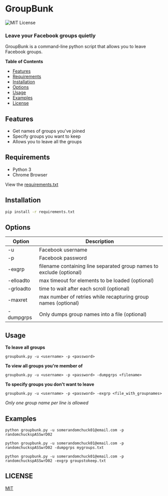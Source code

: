 # GroupBunk
![MIT License](https://img.shields.io/github/license/shine-jayakumar/Covid19-Exploratory-Analysis-With-SQL)

### Leave your Facebook groups quietly

GroupBunk is a command-line python script that allows you to leave Facebook groups.

**Table of Contents**
- [Features](#Features "Features")
- [Requirements](#Requirements "Requirements")
- [Installation](#Installation "Installation")
- [Options](#Options "Options")
- [Usage](#Usage "Usage")
- [Examples](#Examples "Examples")
- [License](#LICENSE "License")

## Features
- Get names of groups you've joined
- Specify groups you want to keep
- Allows you to leave all the groups

## Requirements
- Python 3
- Chrome Browser

View the [requirements.txt](https://github.com/shine-jayakumar/Rubber-Price-Telegram-Bot/blob/master/requirements.txt)

## Installation
```sh
pip install -r requirements.txt
```
## Options
| Option | Description |
| ------ | ------ |
| -u | Facebook username |
| -p | Facebook password |
| -exgrp | filename containing line separated group names to exclude (optional) |
| -elloadto | max timeout for elements to be loaded (optional) |
| -grloadto | time to wait after each scroll (optional) |
| -maxret | max number of retries while recapturing group names (optional) |
| -dumpgrps | Only dumps group names into a file (optional) |

## Usage
**To leave all groups**

```
groupbunk.py -u <username> -p <password>
```
    
**To view all groups you're member of**
```
groupbunk.py -u <username> -p <password> -dumpgrps <filename>
```
    
**To specify groups you don't want to leave**
```
groupbunk.py -u <username> -p <password> -exgrp <file_with_groupnames>
```
*Only one group name per line is allowed* 
    
## Examples
```
python groupbunk.py -u somerandomchuck01@email.com -p randomchuckspASSwrD02
```
```
python groupbunk.py -u somerandomchuck01@email.com -p randomchuckspASSwrD02 -dumpgrps mygroups.txt
```
```
python groupbunk.py -u somerandomchuck01@email.com -p randomchuckspASSwrD02 -exgrp groupstokeep.txt
```
## LICENSE
[MIT](https://github.com/shine-jayakumar/groupbunk-fb/blob/master/LICENSE)
